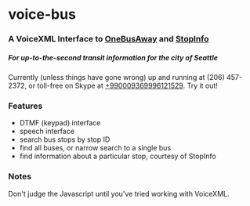 # voice-bus

### A VoiceXML Interface to [OneBusAway](http://pugetsound.onebusaway.org/p/OneBusAwayApiService.action) and [StopInfo](http://stopinfo.pugetsound.onebusaway.org/)
##### For up-to-the-second transit information for the city of Seattle

Currently (unless things have gone wrong) up and running at (206) 457-2372, or toll-free on Skype at [+990009369996121529](skype:+990009369996121529?call). Try it out!

### Features
- DTMF (keypad) interface
- speech interface
- search bus stops by stop ID
- find all buses, or narrow search to a single bus
- find information about a particular stop, courtesy of StopInfo

### Notes
Don't judge the Javascript until you've tried working with VoiceXML.
